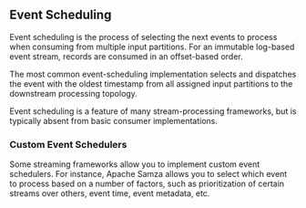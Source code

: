 ## Event Scheduling

Event scheduling is the process of selecting the next events to process when consuming from multiple input partitions. For an immutable log-based event stream, records are consumed in an offset-based order.

The most common event-scheduling implementation selects and dispatches the event with the oldest timestamp from all assigned input partitions to the downstream processing topology.

Event scheduling is a feature of many stream-processing frameworks, but is typically absent from basic consumer implementations.

### Custom Event Schedulers

Some streaming frameworks allow you to implement custom event schedulers. For instance, Apache Samza allows you to select which event to process based on a number of factors, such as prioritization of certain streams over others, event time, event metadata, etc.
